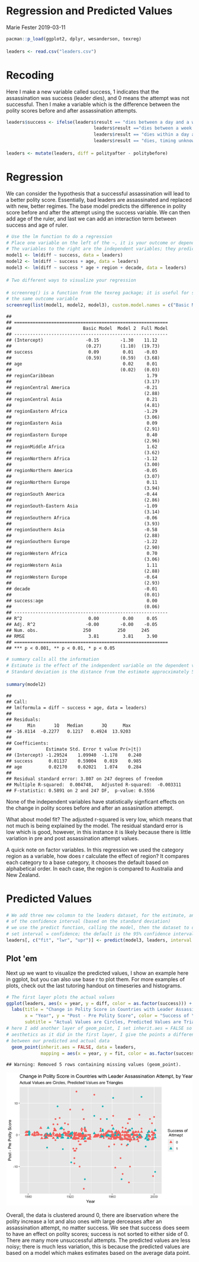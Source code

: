 Regression and Predicted Values
================
Marie Fester
2019-03-11

``` r
pacman::p_load(ggplot2, dplyr, wesanderson, texreg)

leaders <- read.csv("leaders.csv")
```

Recoding
========

Here I make a new variable called success, 1 indicates that the assassination was success (leader dies), and 0 means the attempt was not successful. Then I make a variable which is the difference between the polity scores before and after assassination attempts.

``` r
leaders$success <- ifelse(leaders$result == "dies between a day and a week"| 
                                 leaders$result =="dies between a week and a month"| 
                                 leaders$result == "dies within a day after the attack"|
                                 leaders$result == "dies, timing unknown", 1, 0)

leaders <- mutate(leaders, diff = polityafter - politybefore)
```

Regression
==========

We can consider the hypothesis that a successful assassination will lead to a better polity score. Essentially, bad leaders are assassinated and replaced with new, better regimes. The base model predicts the difference in polity score before and after the attempt using the success variable. We can then add age of the ruler, and last we can add an interaction term between success and age of ruler.

``` r
# Use the lm function to do a regression
# Place one variable on the left of the ~, it is your outcome or dependent variables
# The variables to the right are the independent variables; they predict the outcome variable 
model1 <- lm(diff ~ success, data = leaders)
model2 <- lm(diff ~ success + age, data = leaders)
model3 <- lm(diff ~ success * age + region + decade, data = leaders)

# Two different ways to visualize your regression

# screenreg() is a function from the texreg package; it is useful for showing multiple models that use
# the same outcome variable
screenreg(list(model1, model2, model3), custom.model.names = c("Basic Model", "Model 2", "Full Model"))
```

    ## 
    ## ==========================================================
    ##                           Basic Model  Model 2  Full Model
    ## ----------------------------------------------------------
    ## (Intercept)                -0.15        -1.30    11.12    
    ##                            (0.27)       (1.10)  (19.73)   
    ## success                     0.09         0.01    -0.03    
    ##                            (0.59)       (0.59)   (3.68)   
    ## age                                      0.02     0.01    
    ##                                         (0.02)   (0.03)   
    ## regionCaribbean                                   1.79    
    ##                                                  (3.17)   
    ## regionCentral America                            -0.21    
    ##                                                  (2.88)   
    ## regionCentral Asia                                0.21    
    ##                                                  (4.81)   
    ## regionEastern Africa                             -1.29    
    ##                                                  (3.06)   
    ## regionEastern Asia                                0.09    
    ##                                                  (2.91)   
    ## regionEastern Europe                              0.40    
    ##                                                  (2.96)   
    ## regionMiddle Africa                               1.62    
    ##                                                  (3.62)   
    ## regionNorthern Africa                            -1.12    
    ##                                                  (3.00)   
    ## regionNorthern America                           -0.05    
    ##                                                  (3.07)   
    ## regionNorthern Europe                             0.11    
    ##                                                  (3.94)   
    ## regionSouth America                              -0.44    
    ##                                                  (2.86)   
    ## regionSouth-Eastern Asia                         -1.09    
    ##                                                  (3.14)   
    ## regionSouthern Africa                            -0.06    
    ##                                                  (3.93)   
    ## regionSouthern Asia                              -0.58    
    ##                                                  (2.88)   
    ## regionSouthern Europe                            -1.22    
    ##                                                  (2.90)   
    ## regionWestern Africa                              0.70    
    ##                                                  (3.06)   
    ## regionWestern Asia                                1.11    
    ##                                                  (2.88)   
    ## regionWestern Europe                             -0.64    
    ##                                                  (2.93)   
    ## decade                                           -0.01    
    ##                                                  (0.01)   
    ## success:age                                       0.00    
    ##                                                  (0.06)   
    ## ----------------------------------------------------------
    ## R^2                         0.00         0.00     0.05    
    ## Adj. R^2                   -0.00        -0.00    -0.05    
    ## Num. obs.                 250          250      245       
    ## RMSE                        3.81         3.81     3.90    
    ## ==========================================================
    ## *** p < 0.001, ** p < 0.01, * p < 0.05

``` r
# summary calls all the information
# Estimate is the effect of the independent variable on the dependent variable
# Standard deviation is the distance from the estimate approcximately 50% of observations are within

summary(model2)
```

    ## 
    ## Call:
    ## lm(formula = diff ~ success + age, data = leaders)
    ## 
    ## Residuals:
    ##      Min       1Q   Median       3Q      Max 
    ## -16.8114  -0.2277   0.1217   0.4924  13.9203 
    ## 
    ## Coefficients:
    ##             Estimate Std. Error t value Pr(>|t|)
    ## (Intercept) -1.29524    1.09940  -1.178    0.240
    ## success      0.01137    0.59004   0.019    0.985
    ## age          0.02170    0.02021   1.074    0.284
    ## 
    ## Residual standard error: 3.807 on 247 degrees of freedom
    ## Multiple R-squared:  0.004748,   Adjusted R-squared:  -0.003311 
    ## F-statistic: 0.5891 on 2 and 247 DF,  p-value: 0.5556

None of the independent variables have statistically signficant effects on the change in polity scores before and after an assasination attempt.

What about model fit? The adjusted r-squared is very low, which means that not much is being explained by the model. The residual standard error is low which is good, however, in this instance it is likely because there is little variation in pre and post assassination attempt values.

A quick note on factor variables. In this regression we used the category region as a variable, how does r calculate the effect of region? It compares each category to a base category, it chooses the default based on alphabetical order. In each case, the region is compared to Australia and New Zealand.

Predicted Values
================

``` r
# We add three new columsn to the leaders dataset, for the estimate, and the lower and upper bounds
# of the confidence interval (based on the standard deviation)
# we use the predict function, calling the model, then the dataset to draw values from
# set interval = confidence; the default is the 95% confidence interval
leaders[, c("fit", "lwr", "upr")] <- predict(model3, leaders, interval = "confidence")
```

Plot 'em
--------

Next up we want to visualize the predicted values, I show an example here in ggplot, but you can also use base r to plot them. For more examples of plots, check out the last tutoring handout on timeseries and histograms.

``` r
# The first layer plots the actual values
ggplot(leaders, aes(x = year, y = diff, color = as.factor(success))) + geom_point() +
  labs(title = "Change in Polity Score in Countries with Leader Assassination Attempt, by Year",
       x = "Year", y = "Post - Pre Polity Score", color = "Success of \n Attmept", 
       subtitle = "Actual Values are Circles, Predicted Values are Triangles") +
# here I add another layer of geom_point, I set inherit.aes = FALSE so that it does not use the same 
# aesthetics as it did in the first layer, I give the points a different shape to see the difference
# between our predicted and actual data
  geom_point(inherit.aes = FALSE, data = leaders, 
             mapping = aes(x = year, y = fit, color = as.factor(success)), shape = 17, size = 2.5)
```

    ## Warning: Removed 5 rows containing missing values (geom_point).

![](hw_3_regression_files/figure-markdown_github/unnamed-chunk-5-1.png)

Overall, the data is clustered around 0, there are ibservation where the polity increase a lot and also ones with large derceases after an assassination attempt, no matter success. We see that success does seem to have an effect on polity scores; success is not sorted to either side of 0. There are many more unsuccessful attempts. The predicted values are less noisy; there is much less variation, this is because the predicted values are based on a model which makes estimates based on the average data point.
